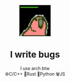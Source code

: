 <div align="center">
  	<img src="/experiment/deployparrot.gif" alt="Hi" width="100" />
	<h1>I write bugs</h1>
	<div>I use arch btw</div>  
	<div> ⚙️C/C++  🦀Rust  🐍Python  🗑️JS </div>
	<br />
	<br />
</div>
